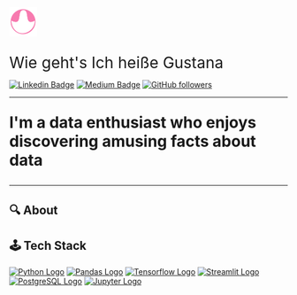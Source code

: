 <img src="assets/my logo.png" alt="drawing" width="10%"/>

<p style="font-size: 2em; margin-bottom: 0px"> Wie geht's Ich heiße Gustana </p>

[![Linkedin Badge](https://img.shields.io/badge/-Gustana-blue?style=flat-square&logo=Linkedin&logoColor=white&link=https://www.linkedin.com/in/gustana/)](https://www.linkedin.com/in/gustana/) [![Medium Badge](https://img.shields.io/badge/-@gustana9-000?style=socialpla&labelColor=000000&logo=Medium&link=https://medium.com/@gustana9/)](https://medium.com/@gustana9/) [![GitHub followers](https://img.shields.io/github/followers/gustana?label=Follow&style=social)](https://github.com/gustana/?tab=follow)

-------

<strong> <p style="font-size: 2em;"> I'm a data enthusiast who enjoys discovering amusing facts about data </p> </strong>

-------

## 🔍 About

## 🕹️ Tech Stack
[![Python Logo](https://img.shields.io/badge/python-grey?logo=python&style=for-the-badge)](#) [![Pandas Logo](https://img.shields.io/badge/pandas-purple?logo=pandas&style=for-the-badge)](#) [![Tensorflow Logo](https://img.shields.io/badge/tensorflow-white?logo=tensorflow&style=for-the-badge)](#) [![Streamlit Logo](https://img.shields.io/badge/streamlit-white?logo=streamlit&style=for-the-badge)](#) [![PostgreSQL Logo](https://img.shields.io/badge/postgresql-f7e4d5?logo=postgresql&style=for-the-badge)](#) [![Jupyter Logo](https://img.shields.io/badge/jupyter-black?logo=jupyter&style=for-the-badge)](#)